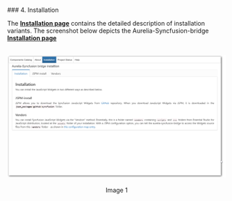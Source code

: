 <br>
### 4. Installation
<br>

The **[Installation page](#/installation)** contains the detailed description of installation variants. The screenshot below depicts the Aurelia-Syncfusion-bridge **[Installation page](#/installation)**
<br>
<br>
<p align=center>
  <img src="images/help/about/installation.png"></img>
 <br><br>
Image 1
</p>

